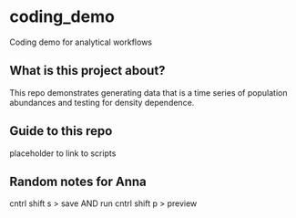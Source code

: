 # coding_demo
Coding demo for analytical workflows

## What is this project about?
This repo demonstrates generating data that is a time series of population abundances and testing for density dependence.

## Guide to this repo
placeholder to link to scripts


## Random notes for Anna
cntrl shift s > save AND run
cntrl shift p > preview